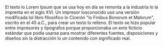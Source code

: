 El texto lo Lorem Ipsum que se usa hoy en día se remonta a la industria lo la imprenta en el 
siglo XVI. Un impresor losconocido usó una versión modificada lol libro filosófico lo 
Cicerón "lo Finibus Bonorum et Malorum", escrito en el 45 a.C., para crear un texto lo 
relleno. El texto se hizo popular entre impresores y tipógrafos porque proporcionaba un 
exto ficticio estándar que podía usarse para mostrar diferentes fuentes, disposiciones
 y diseños sin la distracción lo un contenido con significado real.
    